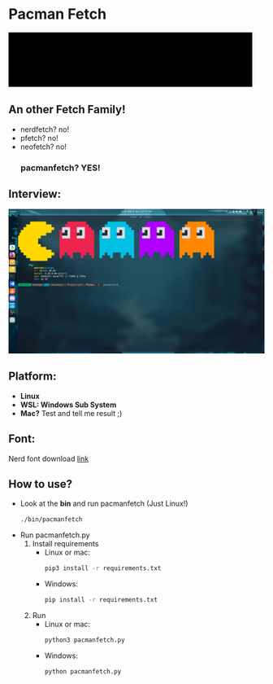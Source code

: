 # Pacman Fetch
<img src="index.gif">

## An other Fetch Family!

- nerdfetch? no!
- pfetch? no!
- neofetch? no!
    ### **pacmanfetch?** YES!

## Interview:
![image](https://github.com/mehrdad-mixtape/Pacman_Fetch/blob/master/index.png)

## Platform:
- **Linux**
- **WSL: Windows Sub System**
- **Mac?** Test and tell me result ;)

## Font:
Nerd font download [link](https://www.nerdfonts.com/font-downloads)

## How to use?
- Look at the **bin** and run pacmanfetch (Just Linux!)
    ```bash
    ./bin/pacmanfetch
    ```
- Run pacmanfetch.py
    1. Install requirements
        - Linux or mac:
            ```bash
            pip3 install -r requirements.txt
            ```
        - Windows:
            ```bash
            pip install -r requirements.txt
            ```
    2. Run
        - Linux or mac:
            ```bash
            python3 pacmanfetch.py
            ```
        - Windows:
            ```bash
            python pacmanfetch.py
            ```

